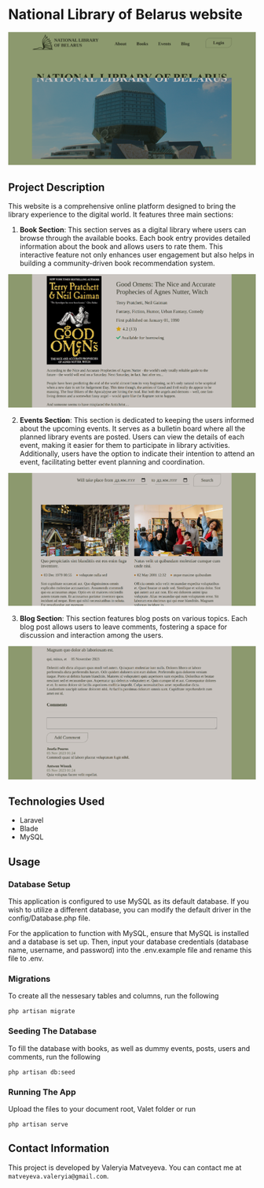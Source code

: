 # National Library of Belarus website

![Alt text](/public/img/screen1.png "National Library of Belarus")

## Project Description
This website is a comprehensive online platform designed to bring the library experience to the digital world. It features three main sections:

1. **Book Section**: This section serves as a digital library where users can browse through the available books. Each book entry provides detailed information about the book and allows users to rate them. This interactive feature not only enhances user engagement but also helps in building a community-driven book recommendation system.

![Alt text](/public/img/screen2.png "Books Section")

2. **Events Section**: This section is dedicated to keeping the users informed about the upcoming events. It serves as a bulletin board where all the planned library events are posted. Users can view the details of each event, making it easier for them to participate in library activities. Additionally, users have the option to indicate their intention to attend an event, facilitating better event planning and coordination.

![Alt text](/public/img/screen3.png "Events Section")

3. **Blog Section**: This section features blog posts on various topics. Each blog post allows users to leave comments, fostering a space for discussion and interaction among the users.

![Alt text](/public/img/screen4.png "Blog Section")

## Technologies Used

- Laravel
- Blade
- MySQL

## Usage

### Database Setup

This application is configured to use MySQL as its default database. If you wish to utilize a different database, you can modify the default driver in the config/Database.php file.

For the application to function with MySQL, ensure that MySQL is installed and a database is set up. Then, input your database credentials (database name, username, and password) into the .env.example file and rename this file to .env.

### Migrations
To create all the nessesary tables and columns, run the following
```
php artisan migrate
```

### Seeding The Database
To fill the database with books, as well as dummy events, posts, users and comments, run the following
```
php artisan db:seed
```

### Running The App
Upload the files to your document root, Valet folder or run 
```
php artisan serve
```

## Contact Information

This project is developed by Valeryia Matveyeva. You can contact me at `matveyeva.valeryia@gmail.com`.